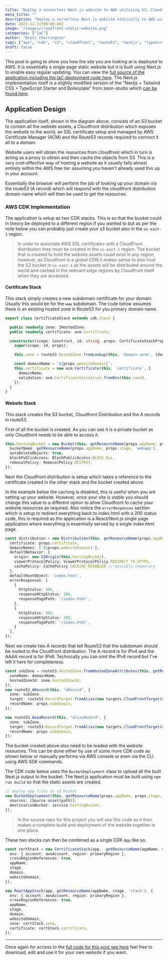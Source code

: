 ```yaml
---
title: "Deploy a serverless Next.js website to AWS utilising S3, Cloudfront and AWS CDK"
meta_title: ""
description: "Deploy a serverless Next.js website statically to AWS using S3 and Cloudfront"
date: 2023-12-31T00:00:00Z
image: "/images/cloudfront-static-website.png"
categories: ["IaC"]
author: "Brett Cherrington"
tags: ["aws", "cdk", "s3", "cloudfront", "route53", "nextjs", "typescript"]
draft: false
---
```


This post is going to show you how the site you are looking at is deployed to AWS. It is essentially a single page static website but it is built using Next.js to enable easy regular updating. You can view the [full source of the application including the IaC deployment code here](https://github.com/brettwold/annalytics.co.uk). The Next.js implementation itself is a slightly modified version of the "Nextjs + Tailwind CSS + TypeScript Starter and Boilerplate" from zeon-studio which [can be found here](https://github.com/zeon-studio/nextplate).


## Application Design

The application itself, shown in the diagram above, consists of an S3 bucket to contain all the website assets, a Cloudfront distribution which exposes the website to the world, an SSL certificate setup and managed by AWS Certificate Manager (ACM) and the Route53 records required to connect it all to a domain.

Website users will obtain the resources from cloudfront which in turn is acting as a proxy to obtain and then cache the objects from S3. This is a very cost-effective way of hosting a website as it usually falls almost entirely within the AWS free tier assuming you haven't already used this up in your account.

Essentially the browser will perform the job of looking up your domain via the route53 (A record) which will respond with the cloudfront distribution domain name which will then be used to get the resources.

### AWS CDK Implementation

The application is setup as two CDK stacks. This is so that the bucket could in theory be deployed to a different region if you wanted to but as per the note below you can probably just create your s3 bucket also in the `us-east-1` region.

> In order to associate AWS SSL certificates with a CloudFront distribution they must be created in the `us-east-1` region. The bucket that is created to hold the website assets could exist in any region, however, as Cloudfront is a global CDN it makes sense to also host the S3 bucket in `us-east-1` as the assets will be distributed around the world and cached in the relevant edge regions by Cloudfront itself when they are accessed.

#### Certificate Stack

This stack simply creates a new subdomain certificate for your domain. Usually this would be for the `www` subdomain. The code below assumes there is an existing hosted zone in Route53 for you primary domain name.

```typescript
export class CertificateStack extends cdk.Stack {

  public readonly zone: IHostedZone;
  public readonly certificate: acm.Certificate;

  constructor(scope: Construct, id: string, props: CertificateStackProps) {
    super(scope, id, props);

    this.zone = route53.HostedZone.fromLookup(this, 'domain-zone', {domainName: props.domain});

    const domainName = `${props.websiteDomain}`;
    this.certificate = new acm.Certificate(this, `certificate`, {
      domainName,
      validation: acm.CertificateValidation.fromDns(this.zone),
    });
  }
}
```

#### Website Stack

This stack creates the S3 bucket, Cloudfront Distribution and the A records in route53.

First of all the bucket is created. As you can see it is a private bucket as only Cloudfront needs to be able to access it. 

```typescript
this.hostingBucket = new Bucket(this, getResourceName(props.appName, props.stage, 'webapp'), {
  bucketName: getResourceName(props.appName, props.stage, 'webapp'),
  autoDeleteObjects: true,
  blockPublicAccess: BlockPublicAccess.BLOCK_ALL,
  removalPolicy: RemovalPolicy.DESTROY,
});
```

Next the Cloudfront distribution is setup which takes a reference to the certificate created in the other stack and the bucket created above. 

In the example below the caching is disabled, this is useful when you are setting up your website. However, once your site is stable you should change this value to a different option to allow Cloudfront to cache your website resources as required. Also notice the `errorResponses` section which is setup to redirect everything back to index.html with a 200 status code, this is required as the application is a React/Next.js single page application where everything is essentially served by a single index.html page.

```typescript
const distribution = new Distribution(this, getResourceName(props.appName, props.stage, 'cloudfront-dist'), {
  certificate: props.certificate,
  domainNames: [`${props.websiteDomain}`],
  defaultBehavior: {
    origin: new S3Origin(this.hostingBucket),
    viewerProtocolPolicy: ViewerProtocolPolicy.REDIRECT_TO_HTTPS,
    cachePolicy: CachePolicy.CACHING_DISABLED // possibly temporary
  },
  defaultRootObject: 'index.html',
  errorResponses: [
    {
      httpStatus: 404,
      responseHttpStatus: 200,
      responsePagePath: '/index.html',
    },
    {
      httpStatus: 403,
      responseHttpStatus: 200,
      responsePagePath: '/index.html',
    }
  ],
});
```

Next we create two A records that tell Route53 that the subdomain should be routed to the Cloudfront distribution. The A record is for IPv4 and the AAAA record is for IPv6. Technically you can omit the IPv6 record but I've left it here for completeness.

```typescript
const subZone = route53.HostedZone.fromHostedZoneAttributes(this, getResourceName(props.appName, props.stage, 'zone'), {
  zoneName: domainName,
  hostedZoneId: zone.hostedZoneId,
});
new route53.ARecord(this, "aRecord", {
  zone: subZone,
  target: route53.RecordTarget.fromAlias(new targets.CloudFrontTarget(distribution)),
  recordName: props.subdomain,
});

new route53.AaaaRecord(this, "aliasRecord", {
  zone: subZone,
  target: route53.RecordTarget.fromAlias(new targets.CloudFrontTarget(distribution)),
  recordName: props.subdomain,
});
```

The bucket created above also need to be loaded with the website resources. This can be done either by use of some more CDK code as shown below or manually performs via AWS console or even via the CLI using AWS SDK commands.

The CDK code below uses the `BucketDeployment` class to upload all the built Next.js output to the bucket. The Next.js application must be built using `npm run build` so that the static assets are created.

```typescript
// deploy app files to s3 bucket
new BucketDeployment(this, getResourceName(props.appName, props.stage, 'bucket-deployment'), {
  sources: [Source.asset(path)],
  destinationBucket: service.hostingBucket,
});
```

> In the source repo for this project you will see this code as it then makes a complete build and deployment of the website together in one place.

These two stacks can then be combined as a single CDK `App` like so.

```typescript
const certStack = new CertificateStack(app,  getResourceName(appName, stage, 'cert-stack'), {
  env: { account: awsAccount, region: primaryRegion },
  crossRegionReferences: true,
  appName,
  stage,
  domain,
  websiteDomain,
});

new ReactAppStack(app, getResourceName(appName, stage, 'stack'), {
  env: { account: awsAccount, region: primaryRegion },
  crossRegionReferences: true,
  appName,
  stage,
  domain,
  websiteDomain,
  zone: certStack.zone,
  certificate: certStack.certificate,
});
```

----

Once again for access to the [full code for this post see here](https://github.com/brettwold/annalytics.co.uk) feel free to download, edit and use it for your own website if you want. 
